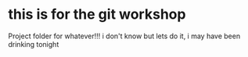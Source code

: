 # this is for the git workshop  

Project folder for whatever!!! i don't know but lets do it, i may have been drinking tonight
